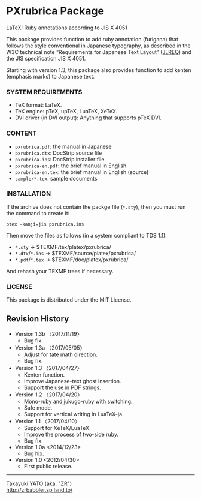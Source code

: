 PXrubrica Package
=================

LaTeX: Ruby annotations according to JIS X 4051

This package provides function to add ruby annotation (furigana) that
follows the style conventional in Japanese typography, as described in
the W3C technical note “Requirements for Japanese Text Layout” ([JLREQ])
and the JIS specification JIS X 4051.

Starting with version 1.3, this package also provides function to add
kenten (emphasis marks) to Japanese text.

[JLREQ]: <http://www.w3.org/TR/jlreq/>

### SYSTEM REQUIREMENTS

  * TeX format: LaTeX.
  * TeX engine: pTeX, upTeX, LuaTeX, XeTeX.
  * DVI driver (in DVI output): Anything that supports pTeX DVI.

### CONTENT

  * `pxrubrica.pdf`: the manual in Japanese
  * `pxrubrica.dtx`: DocStrip source file
  * `pxrubrica.ins`: DocStrip installer file
  * `pxrubrica-en.pdf`: the brief manual in English
  * `pxrubrica-en.tex`: the brief manual in English (source)
  * `sample/*.tex`: sample documents

### INSTALLATION

If the archive does not contain the packge file (`*.sty`), then you
must run the command to create it:

    ptex -kanji=jis pxrubrica.ins

Then move the files as follows (in a system compliant to TDS 1.1):

  - `*.sty`         → $TEXMF/tex/platex/pxrubrica/
  - `*.dtx`/`*.ins` → $TEXMF/source/platex/pxrubrica/
  - `*.pdf`/`*.tex` → $TEXMF/doc/platex/pxrubrica/

And rehash your TEXMF trees if necessary.

### LICENSE

This package is distributed under the MIT License.

Revision History
----------------

  * Version 1.3b 〈2017/11/19〉
      - Bug fix.
  * Version 1.3a 〈2017/05/05〉
      - Adjust for tate math direction.
      - Bug fix.
  * Version 1.3  〈2017/04/27〉
      - Kenten function.
      - Improve Japanese-text ghost insertion.
      - Support the use in PDF strings.
  * Version 1.2  〈2017/04/20〉
      - Mono-ruby and jukugo-ruby with switching.
      - Safe mode.
      - Support for vertical writing in LuaTeX-ja.
  * Version 1.1  〈2017/04/10〉
      - Support for XeTeX/LuaTeX.
      - Improve the process of two-side ruby.
      - Bug fix.
  * Version 1.0a <2014/12/23>
      - Bug hix.
  * Version 1.0  <2012/04/30>
      - First public release.

--------------------
Takayuki YATO (aka. "ZR")  
http://zrbabbler.sp.land.to/
